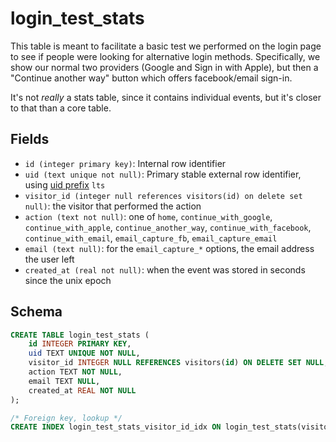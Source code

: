 # login_test_stats

This table is meant to facilitate a basic test we performed on the login
page to see if people were looking for alternative login methods. Specifically,
we show our normal two providers (Google and Sign in with Apple), but then
a "Continue another way" button which offers facebook/email sign-in.

It's not _really_ a stats table, since it contains individual events, but it's
closer to that than a core table.

## Fields

- `id (integer primary key)`: Internal row identifier
- `uid (text unique not null)`: Primary stable external row identifier,
  using [uid prefix](../../uid_prefixes.md) `lts`
- `visitor_id (integer null references visitors(id) on delete set null)`:
  the visitor that performed the action
- `action (text not null)`: one of `home`, `continue_with_google`,
  `continue_with_apple`, `continue_another_way`,
  `continue_with_facebook`, `continue_with_email`, `email_capture_fb`,
  `email_capture_email`
- `email (text null)`: for the `email_capture_*` options, the email address
  the user left
- `created_at (real not null)`: when the event was stored in seconds since
  the unix epoch

## Schema

```sql
CREATE TABLE login_test_stats (
    id INTEGER PRIMARY KEY,
    uid TEXT UNIQUE NOT NULL,
    visitor_id INTEGER NULL REFERENCES visitors(id) ON DELETE SET NULL,
    action TEXT NOT NULL,
    email TEXT NULL,
    created_at REAL NOT NULL
);

/* Foreign key, lookup */
CREATE INDEX login_test_stats_visitor_id_idx ON login_test_stats(visitor_id);
```
